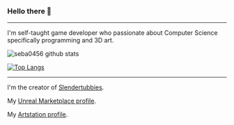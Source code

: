 ### Hello there 👋
---
I'm self-taught game developer who passionate about Computer Science specifically programming and 3D art.

![seba0456 github stats](https://github-readme-stats.vercel.app/api?username=seba0456&show_icons=true&hide_border=true)

[![Top Langs](https://github-readme-stats-git-masterrstaa-rickstaa.vercel.app/api/top-langs/?username=seba0456)](https://github.com/anuraghazra/github-readme-stats)

---

I'm the creator of [Slendertubbies](https://seba0456.itch.io/slendertubbies).

My [Unreal Marketplace profile](https://www.unrealengine.com/marketplace/en-US/profile/seba0456?count=20&sortBy=effectiveDate&sortDir=DESC&start=0).

My [Artstation profile](https://www.artstation.com/seba0456).
